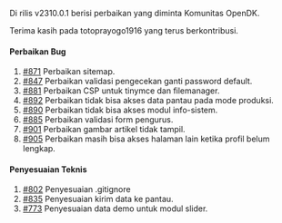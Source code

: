 Di rilis v2310.0.1 berisi perbaikan yang diminta Komunitas OpenDK.

Terima kasih pada totoprayogo1916 yang terus berkontribusi.

#### Perbaikan Bug
1. [#871](https://github.com/OpenSID/OpenDK/issues/871) Perbaikan sitemap.
2. [#847](https://github.com/OpenSID/OpenDK/issues/847) Perbaikan validasi pengecekan ganti password default.
3. [#881](https://github.com/OpenSID/OpenDK/issues/881) Perbaikan CSP untuk tinymce dan filemanager.
4. [#892](https://github.com/OpenSID/OpenDK/issues/892) Perbaikan tidak bisa akses data pantau pada mode produksi.
5. [#890](https://github.com/OpenSID/OpenDK/issues/890) Perbaikan tidak bisa akses modul info-sistem.
6. [#885](https://github.com/OpenSID/OpenDK/issues/885) Perbaikan validasi form pengurus.
7. [#901](https://github.com/OpenSID/OpenDK/issues/901) Perbaikan gambar artikel tidak tampil.
8. [#905](https://github.com/OpenSID/OpenDK/issues/905) Perbaikan masih bisa akses halaman lain ketika profil belum lengkap.


#### Penyesuaian Teknis
1. [#802](https://github.com/OpenSID/OpenDK/issues/802) Penyesuaian .gitignore
2. [#835](https://github.com/OpenSID/OpenDK/issues/835) Penyesuaian kirim data ke pantau.
3. [#773](https://github.com/OpenSID/OpenDK/issues/773) Penyesuaian data demo untuk modul slider.